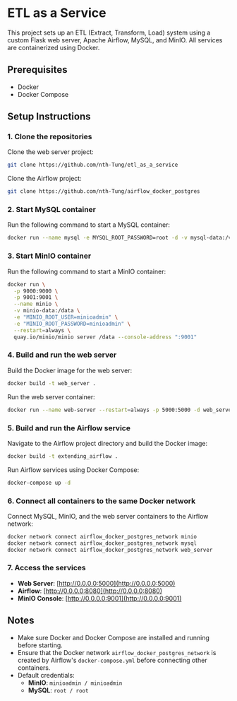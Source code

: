 # ETL as a Service

This project sets up an ETL (Extract, Transform, Load) system using a custom Flask web server, Apache Airflow, MySQL, and MinIO. All services are containerized using Docker.

## Prerequisites

- Docker
- Docker Compose

## Setup Instructions

### 1. Clone the repositories

Clone the web server project:

```bash
git clone https://github.com/nth-Tung/etl_as_a_service
```

Clone the Airflow project:

```bash
git clone https://github.com/nth-Tung/airflow_docker_postgres
```

### 2. Start MySQL container

Run the following command to start a MySQL container:

```bash
docker run --name mysql -e MYSQL_ROOT_PASSWORD=root -d -v mysql-data:/var/lib/mysql --restart=always mysql:8.0
```

### 3. Start MinIO container

Run the following command to start a MinIO container:

```bash
docker run \
  -p 9000:9000 \
  -p 9001:9001 \
  --name minio \
  -v minio-data:/data \
  -e "MINIO_ROOT_USER=minioadmin" \
  -e "MINIO_ROOT_PASSWORD=minioadmin" \
  --restart=always \
  quay.io/minio/minio server /data --console-address ":9001"
```

### 4. Build and run the web server

Build the Docker image for the web server:

```bash
docker build -t web_server .
```

Run the web server container:

```bash
docker run --name web-server --restart=always -p 5000:5000 -d web_server
```

### 5. Build and run the Airflow service

Navigate to the Airflow project directory and build the Docker image:

```bash
docker build -t extending_airflow .
```

Run Airflow services using Docker Compose:

```bash
docker-compose up -d
```

### 6. Connect all containers to the same Docker network

Connect MySQL, MinIO, and the web server containers to the Airflow network:

```bash
docker network connect airflow_docker_postgres_network minio
docker network connect airflow_docker_postgres_network mysql
docker network connect airflow_docker_postgres_network web_server
```

### 7. Access the services

- **Web Server**: [http://0.0.0.0:5000](http://0.0.0.0:5000)
- **Airflow**: [http://0.0.0.0:8080](http://0.0.0.0:8080)
- **MinIO Console**: [http://0.0.0.0:9001](http://0.0.0.0:9001)

## Notes

- Make sure Docker and Docker Compose are installed and running before starting.
- Ensure that the Docker network `airflow_docker_postgres_network` is created by Airflow's `docker-compose.yml` before connecting other containers.
- Default credentials:
  - **MinIO**: `minioadmin / minioadmin`
  - **MySQL**: `root / root`
